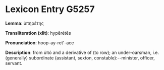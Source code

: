 # Lexicon Entry G5257

**Lemma**: ὑπηρέτης

**Transliteration (xlit)**: hypērétēs

**Pronunciation**: hoop-ay-ret'-ace

**Description**:
from ὑπό and a derivative of  (to row); an under-oarsman, i.e. (generally) subordinate (assistant, sexton, constable):--minister, officer, servant.
